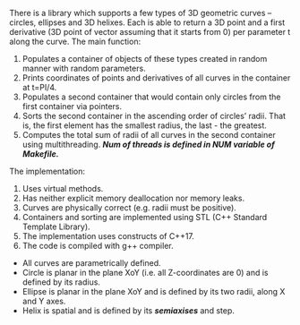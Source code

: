 
There is a library which supports a few types of 3D geometric curves – circles, ellipses and 3D helixes. Each  is able to return a 3D point and a first derivative (3D point of vector assuming that it starts from 0) per parameter t along the curve.
The main function:
1. Populates a container of objects of these types created in random manner with random parameters.
2. Prints coordinates of points and derivatives of all curves in the container at t=PI/4.
3. Populates a second container that would contain only circles from the first container via pointers.
4. Sorts the second container in the ascending order of circles’ radii. That is, the first element has the
smallest radius, the last - the greatest.
5. Computes the total sum of radii of all curves in the second container using multithreading. ***Num of threads is defined in NUM variable of Makefile.***

The implementation:
1. Uses virtual methods.
2. Has neither explicit memory deallocation nor memory leaks.
3. Curves are physically correct (e.g. radii must be positive).
4. Containers and sorting are implemented using STL (C++ Standard Template Library).
5. The implementation uses constructs of C++17.
6. The code is compiled with g++ compiler.

- All curves are parametrically defined.
- Circle is planar in the plane XoY (i.e. all Z-coordinates are 0) and is defined by its radius.
- Ellipse is planar in the plane XoY and is defined by its two radii, along X and Y axes.
- Helix is spatial and is defined by its ***semiaxises*** and step.